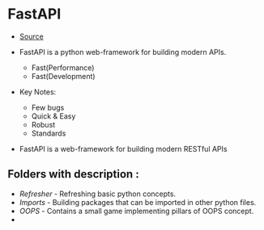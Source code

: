 # FastAPI

* [Source](https://fastapi.tiangolo.com/) 

* FastAPI is a python web-framework for building modern APIs.
  - Fast(Performance)
  - Fast(Development)

* Key Notes:
  - Few bugs
  - Quick & Easy
  - Robust
  - Standards

* FastAPI is a web-framework for building modern RESTful APIs

## Folders with description :

* *Refresher* - Refreshing basic python concepts.
* *Imports* - Building packages that can be imported in other python files.
* *OOPS* - Contains a small game implementing pillars of OOPS concept.
* 
